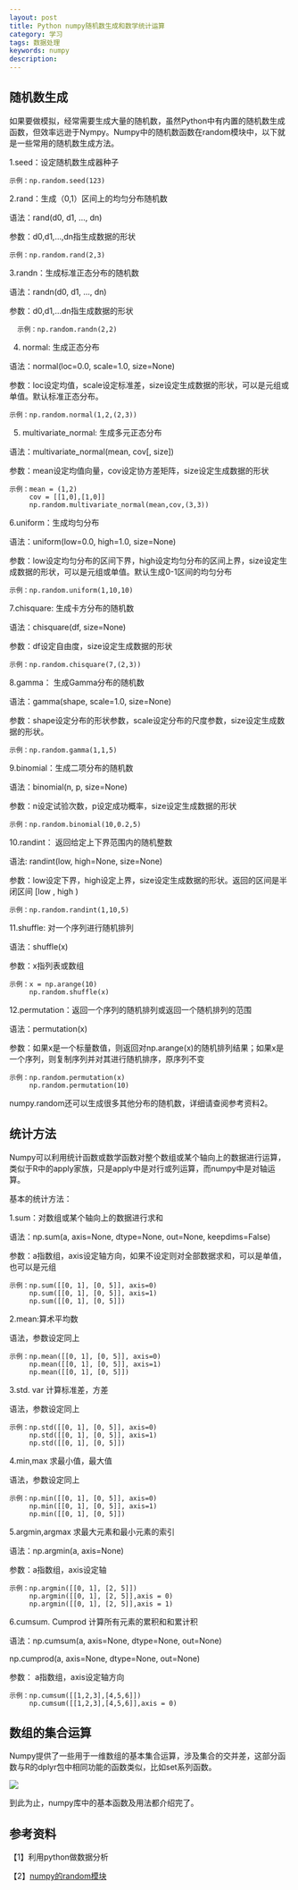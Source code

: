 ```yaml
---
layout: post
title: Python numpy随机数生成和数学统计运算	
category: 学习
tags: 数据处理
keywords: numpy 
description: 
---
```


## 随机数生成

如果要做模拟，经常需要生成大量的随机数，虽然Python中有内置的随机数生成函数，但效率远逊于Nympy。Numpy中的随机数函数在random模块中，以下就是一些常用的随机数生成方法。

1.seed：设定随机数生成器种子
    
    示例：np.random.seed(123)

2.rand：生成（0,1）区间上的均匀分布随机数
  
语法：rand(d0, d1, ..., dn)

参数：d0,d1,…,dn指生成数据的形状

    示例：np.random.rand(2,3)
    
3.randn：生成标准正态分布的随机数
       
语法：randn(d0, d1, ..., dn)
       
参数：d0,d1,…dn指生成数据的形状
    
      示例：np.random.randn(2,2)
    
4.  normal: 生成正态分布
       
语法：normal(loc=0.0, scale=1.0, size=None)
       
参数：loc设定均值，scale设定标准差，size设定生成数据的形状，可以是元组或单值。默认标准正态分布。
     
    示例：np.random.normal(1,2,(2,3))
    
5.  multivariate_normal: 生成多元正态分布
       
语法：multivariate_normal(mean, cov[, size])
       
参数：mean设定均值向量，cov设定协方差矩阵，size设定生成数据的形状
       
    示例：mean = (1,2)
         cov = [[1,0],[1,0]]
         np.random.multivariate_normal(mean,cov,(3,3))
    
6.uniform：生成均匀分布
       
语法：uniform(low=0.0, high=1.0, size=None)
       
参数：low设定均匀分布的区间下界，high设定均匀分布的区间上界，size设定生成数据的形状，可以是元组或单值。默认生成0-1区间的均匀分布
       
    示例：np.random.uniform(1,10,10)
     
7.chisquare: 生成卡方分布的随机数
       
语法：chisquare(df, size=None)
       
参数：df设定自由度，size设定生成数据的形状
    
    示例：np.random.chisquare(7,(2,3))
     
8.gamma： 生成Gamma分布的随机数
       
语法：gamma(shape, scale=1.0, size=None)
       
参数：shape设定分布的形状参数，scale设定分布的尺度参数，size设定生成数据的形状。
       
    示例：np.random.gamma(1,1,5)
    
9.binomial：生成二项分布的随机数
       
语法：binomial(n, p, size=None)
       
参数：n设定试验次数，p设定成功概率，size设定生成数据的形状
       
    示例：np.random.binomial(10,0.2,5)
  
10.randint： 返回给定上下界范围内的随机整数
       
语法: randint(low, high=None, size=None)
       
参数：low设定下界，high设定上界，size设定生成数据的形状。返回的区间是半闭区间 [low , high )
       
    示例：np.random.randint(1,10,5)
    
11.shuffle: 对一个序列进行随机排列
       
语法：shuffle(x)
       
参数：x指列表或数组
       
    示例：x = np.arange(10)
         np.random.shuffle(x)
    
12.permutation：返回一个序列的随机排列或返回一个随机排列的范围
      
语法：permutation(x)
      
参数：如果x是一个标量数值，则返回对np.arange(x)的随机排列结果；如果x是一个序列，则复制序列并对其进行随机排序，原序列不变
      
    示例：np.random.permutation(x)
         np.random.permutation(10)
    
numpy.random还可以生成很多其他分布的随机数，详细请查阅参考资料2。

## 统计方法
    
Numpy可以利用统计函数或数学函数对整个数组或某个轴向上的数据进行运算，类似于R中的apply家族，只是apply中是对行或列运算，而numpy中是对轴运算。
    
基本的统计方法：
    
1.sum：对数组或某个轴向上的数据进行求和
        
语法：np.sum(a, axis=None, dtype=None, out=None, keepdims=False)
        
参数：a指数组，axis设定轴方向，如果不设定则对全部数据求和，可以是单值，也可以是元组
        
    示例：np.sum([[0, 1], [0, 5]], axis=0)
         np.sum([[0, 1], [0, 5]], axis=1)
         np.sum([[0, 1], [0, 5]])
    
2.mean:算术平均数
       
语法，参数设定同上
       
    示例：np.mean([[0, 1], [0, 5]], axis=0)
         np.mean([[0, 1], [0, 5]], axis=1)
         np.mean([[0, 1], [0, 5]])
    
3.std. var 计算标准差，方差
       
语法，参数设定同上
       
    示例：np.std([[0, 1], [0, 5]], axis=0)
         np.std([[0, 1], [0, 5]], axis=1)
         np.std([[0, 1], [0, 5]])
    
4.min,max 求最小值，最大值
       
语法，参数设定同上
      
    示例：np.min([[0, 1], [0, 5]], axis=0)
         np.min([[0, 1], [0, 5]], axis=1)
         np.min([[0, 1], [0, 5]])
    
5.argmin,argmax 求最大元素和最小元素的索引
       
语法：np.argmin(a, axis=None)
       
参数：a指数组，axis设定轴
      
    示例：np.argmin([[0, 1], [2, 5]])
         np.argmin([[0, 1], [2, 5]],axis = 0)
         np.argmin([[0, 1], [2, 5]],axis = 1)
   
6.cumsum. Cumprod 计算所有元素的累积和和累计积
       
语法：np.cumsum(a, axis=None, dtype=None, out=None)
     
np.cumprod(a, axis=None, dtype=None, out=None)
     
参数： a指数组，axis设定轴方向
      
    示例：np.cumsum([[1,2,3],[4,5,6]])
         np.cumsum([[1,2,3],[4,5,6]],axis = 0)

## 数组的集合运算

Numpy提供了一些用于一维数组的基本集合运算，涉及集合的交并差，这部分函数与R的dplyr包中相同功能的函数类似，比如set系列函数。

<img src="http://7xo51k.com1.z0.glb.clouddn.com/numpy集合运算.png-wx" align=center />

到此为止，numpy库中的基本函数及用法都介绍完了。

## 参考资料

【1】利用python做数据分析
    
【2】[numpy的random模块](http://www.mamicode.com/info-detail-507676.html)